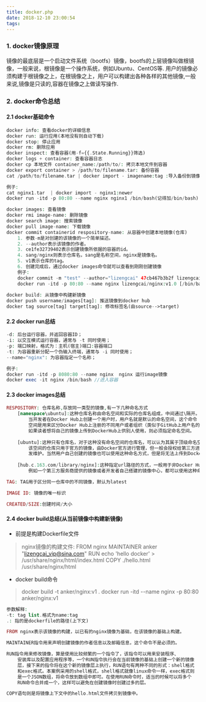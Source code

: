 ```yaml
---
title: docker.php
date: 2018-12-10 23:00:54
tags:
---
```

### 1. docker镜像原理
镜像的最底层是一个启动文件系统（bootfs）镜像，bootfs的上层镜像叫做根镜像，一般来说，根镜像是一个操作系统，例如Ubuntu、CentOS等.
用户的镜像必须构建于根镜像之上，在根镜像之上，用户可以构建出各种各样的其他镜像,一般来说,镜像是只读的,容器在镜像之上做读写操作.

### 2. docker命令总结
#### 2.1 docker基础命令
```php
docker info: 查看docker的详细信息
docker run: 运行应用(本地没有则自动下载)
docker stop: 停止应用
docker rm: 删除应用
docker inspect: 查看容器(用-f={{.State.Running}}筛选)
docker logs + container: 查看容器日志
docker cp 本地文件 container_name:/path/to/: 拷贝本地文件到容器
docker export container > /path/to/filename.tar: 备份容器
cat /path/to/filename.tar | docker import - imagename:tag :导入备份到镜像(docker run即可运行)

例子:
cat nginx1.tar  | docker import - nginx1:newer
docker run -itd -p 80:80 --name nginx nginx1 /bin/bash(记得加/bin/bash) 

docker images: 查看镜像
docker rmi image-name: 删除镜像
docker search image: 搜索镜像
docker pull image-name: 下载镜像
docker commit containerid respository-name: 从容器中创建本地镜像(仓库)
    1. 参数-m是对创建的该镜像的一个简单描述。
    2. --author表示该镜像的作者。
    3. ce1fe32739402表示创建镜像所依据的容器的id。
    4. sang/nginx则表示仓库名，sang是名称空间，nginx是镜像名。
    5. v1表示仓库的tag。
    6. 创建完成后，通过docker images命令就可以查看到刚刚创建镜像
    例子: 
    docker commit -m "test" --author="lizengcai" 47cb467b3b2f lizengcai/nginx:v1.0
    docker run -itd -p 80:80 --name nginx lizengcai/nginx:v1.0 [/bin/bash]
    
docker build: 从镜像中构建新镜像
docker push username/images[tag]: 推送镜像到docker hub
docker tag source[tag] target[tag]: 修改标签名(由source-->target)
```

#### 2.2 docker run总结
```php
-d: 后台运行容器，并返回容器ID；
-i: 以交互模式运行容器，通常与 -t 同时使用；
-p: 端口映射，格式为：主机(宿主)端口:容器端口
-t: 为容器重新分配一个伪输入终端，通常与 -i 同时使用；
--name="nginx": 为容器指定一个名称；

例子:
docker run -itd -p 8080:80 --name nginx  nginx 运行image镜像
docker exec -it nginx /bin/bash //进入容器
```
#### 2.3 docker images总结
```php
RESPOSITORY: 仓库名称,存放同一类型的镜像,有一下几种命名方式
    [namespace\ubuntu]:这种仓库名称由命名空间和实际的仓库名组成，中间通过\隔开。
        当开发者在Docker Hub上创建一个用户时，用户名就是默认的命名空间，这个命令
        空间是用来区分Docker Hub上注册的不同用户或者组织（类似于GitHub上用户名的作用），
        如果读者想将自己的镜像上传到DockerHub上供别人使用，则必须指定命名空间。
        
    [ubuntu]:这种只有仓库名，对于这种没有命名空间的仓库名，可以认为其属于顶级命名空间，
        该空间的仓库只用于官方的镜像，由Docker官方进行管理，但一般会授权给第三方进行开
        发维护。当然用户自己创建的镜像也可以使用这种命名方式，但是将无法上传到Docker Hub上共享
        
    [hub.c.163.com/library/nginx]:这种指定url路径的方式，一般用于非Docker Hub上的镜像命名，
        例如一个第三方服务商提供的镜像或者开发者自己搭建的镜像中心，都可以使用这种命名方式命名。

TAG: TAG用于区分同一仓库中的不同镜像，默认为latest

IMAGE ID: 镜像的唯一标识

CREATED/SIZE:创建时间/大小
```

#### 2.4 docker build总结(从当前镜像中构建新镜像)
- 前提是构建Dockerfile文件
> nginx镜像的构建文件:
> FROM nginx
> MAINTAINER anker "lizengcai_vip@sina.com"
> RUN echo 'hello docker' > /usr/share/nginx/html/index.html
> COPY ./hello.html /usr/share/nginx/html

- docker build命令
> docker build -t anker/nginx:v1 .
> docker run -itd --name nginx -p 80:80 anker/nginx:v1

```php
参数解释:
-t: tag list.格式为name:tag
.: 指的是dockerfile的路径(上下文)

FROM nginx表示该镜像的构建，以已有的nginx镜像为基础，在该镜像的基础上构建。

MAINTAINER指令用来声明创建镜像的作者信息以及邮箱信息，这个命令不是必须的。

RUN指令用来修改镜像，算是使用比较频繁的一个指令了，该指令可以用来安装程序、
    安装库以及配置应用程序等，一个RUN指令执行会在当前镜像的基础上创建一个新的镜像
    层，接下来的指令将在这个新的镜像层上执行，RUN语句有两种不同的形式：shell格式
    和exec格式。本案例采用的shell格式，shell格式就像linux命令一样，exec格式则
    是一个JSON数组，将命令放到数组中即可。在使用RUN命令时，适当的时候可以将多个
    RUN命令合并成一个，这样可以避免在创建镜像时创建过多的层。

COPY语句则是将镜像上下文中的hello.html文件拷贝到镜像中。
```